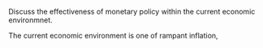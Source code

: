 Discuss the effectiveness of monetary policy within the current economic environmnet.


The current economic environment is one of rampant inflation, 